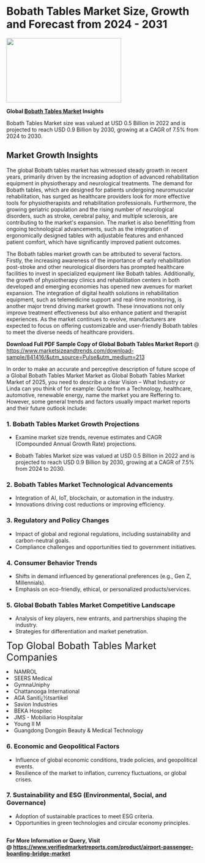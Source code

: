 <H1>Bobath Tables Market Size, Growth and Forecast from 2024 - 2031</H1><img class="aligncenter size-medium wp-image-584254" src="https://thirdeyenews.in/wp-content/uploads/2024/09/Global-Market-Research-300x168.jpeg" alt="" width="300" height="168" /><p><strong>Global&nbsp;<a href="https://www.marketsizeandtrends.com/download-sample/841416/&amp;utm_source=Pulse&amp;utm_medium=213">Bobath Tables Market</a> Insights</strong></p><p>Bobath Tables Market size was valued at USD 0.5 Billion in 2022 and is projected to reach USD 0.9 Billion by 2030, growing at a CAGR of 7.5% from 2024 to 2030.</p><p><h2>Market Growth Insights</h2> <p>The global Bobath tables market has witnessed steady growth in recent years, primarily driven by the increasing adoption of advanced rehabilitation equipment in physiotherapy and neurological treatments. The demand for Bobath tables, which are designed for patients undergoing neuromuscular rehabilitation, has surged as healthcare providers look for more effective tools for physiotherapists and rehabilitation professionals. Furthermore, the growing geriatric population and the rising number of neurological disorders, such as stroke, cerebral palsy, and multiple sclerosis, are contributing to the market's expansion. The market is also benefitting from ongoing technological advancements, such as the integration of ergonomically designed tables with adjustable features and enhanced patient comfort, which have significantly improved patient outcomes. </p> <p>The Bobath tables market growth can be attributed to several factors. Firstly, the increasing awareness of the importance of early rehabilitation post-stroke and other neurological disorders has prompted healthcare facilities to invest in specialized equipment like Bobath tables. Additionally, the growth of physiotherapy clinics and rehabilitation centers in both developed and emerging economies has opened new avenues for market expansion. The integration of digital health solutions in rehabilitation equipment, such as telemedicine support and real-time monitoring, is another major trend driving market growth. These innovations not only improve treatment effectiveness but also enhance patient and therapist experiences. As the market continues to evolve, manufacturers are expected to focus on offering customizable and user-friendly Bobath tables to meet the diverse needs of healthcare providers. </p><p><span class=""><strong>Download Full PDF Sample Copy of Global Bobath Tables Market Report</strong> @ <a href="https://www.marketsizeandtrends.com/download-sample/841416/&amp;utm_source=Pulse&amp;utm_medium=213" target="_blank">https://www.marketsizeandtrends.com/download-sample/841416/&amp;utm_source=Pulse&amp;utm_medium=213</a></span></p><p>In order to make an accurate and perceptive description of future scope of a Global&nbsp;Bobath Tables Market Market as Global&nbsp;Bobath Tables Market Market of 2025, you need to describe a clear Vision &ndash; What Industry or Linda can you think of for example: Quote from a Technology, healthcare, automotive, renewable energy, name the market you are Reffering to. However, some general trends and factors usually impact market reports and their future outlook include:</p><h3>1.&nbsp;<strong>Bobath Tables Market Growth Projections</strong></h3><ul><li>Examine market size trends, revenue estimates and CAGR (Compounded Annual Growth Rate) projections.</li><li><p>Bobath Tables Market size was valued at USD 0.5 Billion in 2022 and is projected to reach USD 0.9 Billion by 2030, growing at a CAGR of 7.5% from 2024 to 2030.</p></li></ul><h3>2.&nbsp;<strong>Bobath Tables Market Technological Advancements</strong></h3><ul><li>Integration of AI, IoT, blockchain, or automation in the industry.</li><li>Innovations driving cost reductions or improving efficiency.</li></ul><h3>3.&nbsp;<strong>Regulatory and Policy Changes</strong></h3><ul><li>Impact of global and regional regulations, including sustainability and carbon-neutral goals.</li><li>Compliance challenges and opportunities tied to government initiatives.</li></ul><h3>4.&nbsp;<strong>Consumer Behavior Trends</strong></h3><ul><li>Shifts in demand influenced by generational preferences (e.g., Gen Z, Millennials).</li><li>Emphasis on eco-friendly, ethical, or personalized products/services.</li></ul><h3>5.&nbsp;<strong>Global Bobath Tables Market Competitive Landscape</strong></h3><ul><li>Analysis of key players, new entrants, and partnerships shaping the industry.</li><li>Strategies for differentiation and market penetration.</li></ul><p data-pm-slice="1 1 []"><span style="color: inherit; font-family: inherit; font-size: 25px;">Top Global Bobath Tables Market Companies</span></p><div class="" data-test-id=""><p><li>NAMROL</li><li> SEERS Medical</li><li> GymnaUniphy</li><li> Chattanooga International</li><li> AGA Sanitï¿½tsartikel</li><li> Savion Industries</li><li> BEKA Hospitec</li><li> JMS - Mobiliario Hospitalar</li><li> Young Il M</li><li> Guangdong Dongpin Beauty & Medical Technology</li></p></div><h3>6.&nbsp;<strong>Economic and Geopolitical Factors</strong></h3><ul><li>Influence of global economic conditions, trade policies, and geopolitical events.</li><li>Resilience of the market to inflation, currency fluctuations, or global crises.</li></ul><h3>7.&nbsp;<strong>Sustainability and ESG (Environmental, Social, and Governance)</strong></h3><ul><li>Adoption of sustainable practices to meet ESG criteria.</li><li>Opportunities in green technologies and circular economy principles.</li></ul><h2><strong style="font-size: 14px;">For More Information or Query, Visit @&nbsp;</strong><a style="background-color: #ffffff; font-size: 14px;" href="https://www.marketsizeandtrends.com/report/bobath-tables-market/" target="_blank">https://www.verifiedmarketreports.com/product/airport-passenger-boarding-bridge-market</a></h2>
